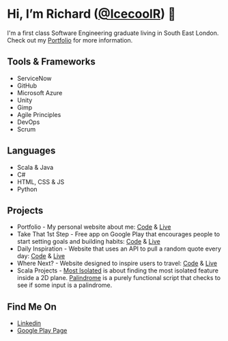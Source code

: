 # Hi, I’m Richard ([@IcecoolR](https://github.com/IcecoolR)) 👋

I'm a first class Software Engineering graduate living in South East London. Check out my [Portfolio](https://icecoolr.github.io/Portfolio/) for more information.

## Tools & Frameworks
- ServiceNow
- GitHub
- Microsoft Azure
- Unity 
- Gimp
- Agile Principles
- DevOps
- Scrum

## Languages
- Scala & Java
- C#
- HTML, CSS & JS
- Python

## Projects
- Portfolio - My personal website about me: [Code](https://github.com/IcecoolR/Portfolio) & [Live](https://icecoolr.github.io/Portfolio/)
- Take That 1st Step - Free app on Google Play that encourages people to start setting goals and building habits: [Code](https://github.com/IcecoolR/Take-That-1st-Step) & [Live](https://play.google.com/store/apps/details?id=com.RichardWoolley.TakeThat1stStep)
- Daily Inspiration - Website that uses an API to pull a random quote every day: [Code](https://github.com/IcecoolR/Daily-Quotes) & [Live](https://icecoolr.github.io/Daily-Inspiration/)
- Where Next? - Website designed to inspire users to travel: [Code](https://github.com/IcecoolR/Where-Next) & [Live](https://icecoolr.github.io/Where-Next/)
- Scala Projects - [Most Isolated](https://github.com/IcecoolR/MostIsolated) is about finding the most isolated feature inside a 2D plane. [Palindrome](https://github.com/IcecoolR/Palindrome) is a purely functional script that checks to see if some input is a palindrome.

## Find Me On
- [Linkedin](https://www.linkedin.com/in/richard-woolley-63a3311b2/)
- [Google Play Page](https://play.google.com/store/apps/dev?id=8741244617346173713)


<!---
IcecoolR/IcecoolR is a ✨ special ✨ repository because its `README.md` (this file) appears on your GitHub profile.
You can click the Preview link to take a look at your changes.
--->
